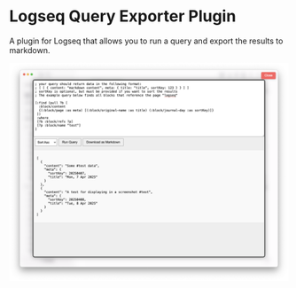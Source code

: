 # Logseq Query Exporter Plugin

A plugin for Logseq that allows you to run a query and export the results to markdown.

<img src="screenshot.png">
